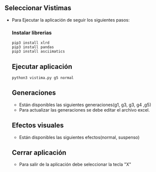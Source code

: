## Seleccionar Vistimas

- Para Ejecutar la aplicación de seguir los siguientes pasos:

  ### Instalar librerias
  ```
  pip3 install xlrd
  pip3 install pandas
  pip3 install asciimatics
  ```

  ## Ejecutar aplicación
  ```
  python3 vistima.py g5 normal
  ```

  ## Generaciones
  - Están disponibles las siguientes generaciones(g1, g3, g3, g4 ,g5)
  - Para actualizar las generaciones se debe editar el archivo excel.

  ## Efectos visuales
  - Están disponibles las siguientes efectos(normal, suspenso)

  ## Cerrar aplicación
  - Para salir de la aplicación debe seleccionar la tecla "X"
